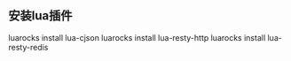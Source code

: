 ## 安装lua插件
luarocks install lua-cjson
luarocks install lua-resty-http
luarocks install lua-resty-redis

